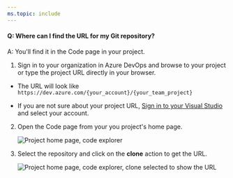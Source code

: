 ```yaml
---
ms.topic: include
---
```


#### Q: Where can I find the URL for my Git repository?

A: You'll find it in the Code page in your project.

1.  Sign in to your organization in Azure DevOps and browse to your project or type the project URL directly in your browser.

- The URL will look like `https://dev.azure.com/{your_account}/{your_team_project}`

- If you are not sure about your project URL, [Sign in to your Visual Studio](https://go.microsoft.com/fwlink/?LinkID=309329) and select your account.

2.  Open the Code page from your you project's home page.

    ![Project home page, code explorer](../media/code-explorer.png)

3.  Select the repository and click on the **clone** action to get the URL.

    ![Project home page, code explorer, clone selected to show the URL](../media/clone-url.png)
